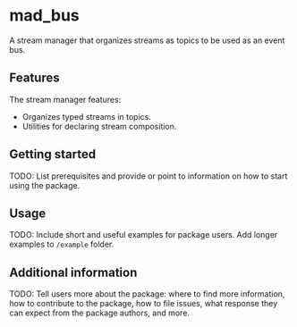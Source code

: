 # mad_bus

A stream manager that organizes streams as topics to be used as an event bus.

## Features

The stream manager features:
- Organizes typed streams in topics. 
- Utilities for declaring stream composition.

## Getting started

TODO: List prerequisites and provide or point to information on how to
start using the package.

## Usage

TODO: Include short and useful examples for package users. Add longer examples
to `/example` folder. 

## Additional information

TODO: Tell users more about the package: where to find more information, how to 
contribute to the package, how to file issues, what response they can expect 
from the package authors, and more.
